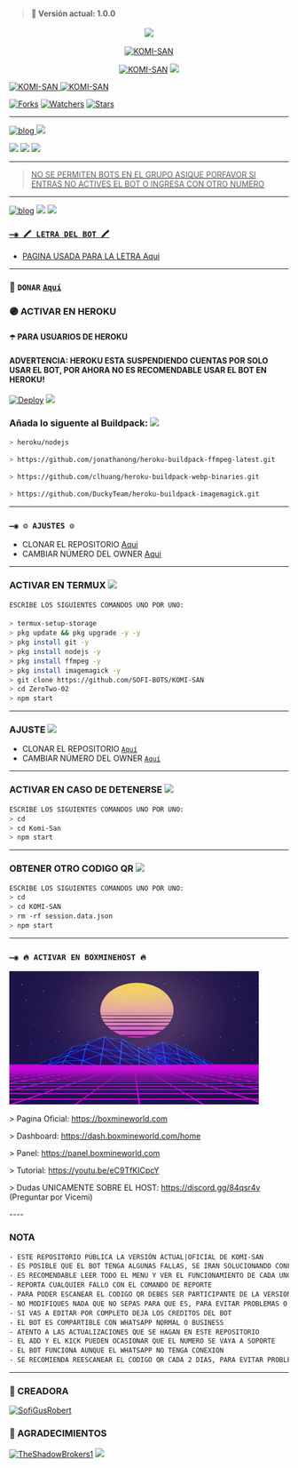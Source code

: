 > #### 🚀 Versión actual: 1.0.0

<p align="center"> 
  <a href="https://github.com/SOFI-BOTS"><img src="http://readme-typing-svg.herokuapp.com?font=Times+New+Roman&size=17&duration=4000&color=F72459&center=falso&vCenter=falso&lines=KomiSan+%F0%9F%8C%A0;Gracias+por+pasar+por+este+repositorio;Que+tengas+bonito+dia+%E2%99%A5%EF%B8%8F" height="90px"
</p>

<p align="center">
<img src="https://i.imgur.com/JUr1Qsv.jpg" alt="KOMI-SAN" width="900"/>
</p>


<p align="center">
<a href="#"><img title="KOMI-SAN" src="https://img.shields.io/badge/-ME%20REGALAS%20UNA%20ESTRELLA%20%F0%9F%8C%9F%3F%20%C2%A1GRACIAS!-ff69b4"></a> <img src="https://c.tenor.com/bM3cHHFzjY8AAAAd/komi-san-money.gif" height="28px">
</p>  

<p align="center">
</p>
<a href="#"><img title="KOMI-SAN" src="https://img.shields.io/badge/-PORFA%20LEE%20TODO%20EL%20README%20PARA%20QUE%20NO%20HAIGA%20ERRORES-informational">
<a href="#"><img title="KOMI-SAN" src="https://img.shields.io/badge/-COMPATIBLE%20CON%20LA%20VERS%C3%8DON%20MULTIDISPOSITIVOS-informational">
</a>
    
<p align="higt">   
<a href="https://github.com/SOFI-BOTS/KOMI-SAN/network/members"><img title="Forks" src="https://img.shields.io/github/forks/SOFI-BOTS/KOMI-SAN?label=Forks&color=blue&style=flat-square"></a>
<a href="https://github.com/SOFI-BOTS/KOMI-SAN/watchers"><img title="Watchers" src="https://img.shields.io/github/watchers/SOFI-BOTS/KOMI-SAN?label=Watchers&color=green&style=flat-square"></a>
<a href="https://github.com/SOFI-BOTS/KOMI-SAN/stargazers"><img title="Stars" src="https://img.shields.io/github/stars/SOFI-BOTS/KOMI-SAN?label=Stars&color=yellow&style=flat-square"></a>
</p>

-----
[![blog](https://img.shields.io/badge/YouTube-FF0000?style=for-the-badge&logo=youtube&logoColor=white)
](https://www.youtube.com/channel/UCEICW09O6526a1uArUGef7Q)  <img src="https://github.com/siegrin/siegrin/blob/main/Assets/powerup.gif" height="29px">

<p align="hihg">   
<a href="https://instagram.com/sofibots/" target="_blank"> <img src="https://img.shields.io/badge/-Instagram-%23E4405F?style=for-the-badge&logo=instagram&logoColor=white" target="_blank"></a> <img src="https://github.com/siegrin/siegrin/blob/main/Assets/Handshake.gif" height="30px">
<a href="https://github.com/SOFI-BOTS"><img src="http://readme-typing-svg.herokuapp.com?font=mono&size=14&duration=3000&color=ABF7BB&center=verdadero&vCenter=verdadero&lines=Solo+escr%C3%ADba+si+tiene+dudas." height="40px"
</p>
  
----

> NO SE PERMITEN BOTS EN EL GRUPO ASIQUE PORFAVOR SI ENTRAS NO ACTIVES EL BOT O INGRESA CON OTRO NUMERO
  
----
  
[![blog](https://img.shields.io/badge/Grupo1-komisan-25D366?style=for-the-badge&logo=whatsapp&logoColor=white 
)](https://chat.whatsapp.com/L8nOI3GiXSO9UZkFdiN4Wd) <a href="https://chat.whatsapp.com/L8nOI3GiXSO9UZkFdiN4Wd"> <img src="https://upload.wikimedia.org/wikipedia/commons/thumb/1/19/WhatsApp_logo-color-vertical.svg/1200px-WhatsApp_logo-color-vertical.svg.png" height="29px"></a>
<a href="http://wa.me/573246727415" target="blank"><img src="https://img.shields.io/badge/SOFI_BOTS_CREADORA-25D366?style=for-the-badge&logo=whatsapp&logoColor=white" />
### `—◉ 🖍 LETRA DEL BOT 🖍`
- PAGINA USADA PARA LA LETRA [Aqui](https://smiley.cool/es/weirdmaker.php)
  
-----
  
### 💖 ```DONAR``` [`Aquí`](https://paypal.me/GGutierrezContreras)
### 🟣 ACTIVAR EN HEROKU 
#### ☂️ PARA USUARIOS DE HEROKU 
#### ADVERTENCIA: HEROKU ESTA SUSPENDIENDO CUENTAS POR SOLO USAR EL BOT, POR AHORA NO ES RECOMENDABLE USAR EL BOT EN HEROKU!

[![Deploy](https://www.herokucdn.com/deploy/button.svg)](https://heroku.com/deploy?template=https://github.com/SofiGusRobert/Komi-San) <img src="https://c.tenor.com/DBqXXNQkF28AAAAd/komi-san.gif" height="32px">
### Añada lo siguente al Buildpack: <img src="https://cdn-0.emojis.wiki/emoji-pics/microsoft/backhand-index-pointing-down-microsoft.png" height="32px">
```bash
> heroku/nodejs
```
```bash
> https://github.com/jonathanong/heroku-buildpack-ffmpeg-latest.git
```
```bash
> https://github.com/clhuang/heroku-buildpack-webp-binaries.git
```
```bash
> https://github.com/DuckyTeam/heroku-buildpack-imagemagick.git
```
----
  
### `—◉ ⚙️ AJUSTES ⚙️`
- CLONAR EL REPOSITORIO [Aqui](https://github.com/SOFI-BOTS/KOMI-SAN/fork)
- CAMBIAR NÚMERO DEL OWNER [Aqui](https://github.com/BrunoSobrino/TheMystic-Bot-MD/blob/master/config.js)
  
----

### ACTIVAR EN TERMUX  <img src="https://c.tenor.com/H1yYd0FgDfcAAAAd/komi-san-komi-cant-communicate.gif" height="32px">
```bash
ESCRIBE LOS SIGUIENTES COMANDOS UNO POR UNO:

> termux-setup-storage
> pkg update && pkg upgrade -y -y
> pkg install git -y
> pkg install nodejs -y
> pkg install ffmpeg -y
> pkg install imagemagick -y
> git clone https://github.com/SOFI-BOTS/KOMI-SAN
> cd ZeroTwo-02
> npm start
```
----  
  
###  AJUSTE <img src="https://i.pinimg.com/originals/98/1b/e2/981be28d3ec7b85bfb797a5f9e6a01c2.png" height="32px">
- CLONAR EL REPOSITORIO [`Aquí`](https://github.com/SOFI-BOTS/KOMI-SAN/fork)
- CAMBIAR NÚMERO DEL OWNER [`Aquí`](https://github.com/SOFI-BOTS/KOMI-SAN/blob/master/config.js)
----  

### ACTIVAR EN CASO DE DETENERSE <img src="https://c.tenor.com/OUMChBGiC-wAAAAC/komi-trembling.gif" height="30px">
```bash
ESCRIBE LOS SIGUIENTES COMANDOS UNO POR UNO:
> cd 
> cd Komi-San
> npm start
```
  
----

### OBTENER OTRO CODIGO QR  <img src="https://tenor.com/view/downsign-qr-code-brick-game-sam-omo-game-gif-13566001.gif" height="30px">
```bash
ESCRIBE LOS SIGUIENTES COMANDOS UNO POR UNO:
> cd 
> cd KOMI-SAN
> rm -rf session.data.json
> npm start
```
----
### `—◉ 🔥 ACTIVAR EN BOXMINEHOST 🔥`
<a href="https://boxmineworld.com"><img src="https://raw.githubusercontent.com/BrunoSobrino/TheMystic-Bot-MD/master/src/Pre%20Bot%20Publi.png" width="450" height="240" alt="JPG"/></a>
<p>> Pagina Oficial:
<a href="https://boxmineworld.com">https://boxmineworld.com</a>
<p>> Dashboard:
<a href="https://dash.boxmineworld.com/home">https://dash.boxmineworld.com/home</a>
<p>> Panel:
<a href="https://panel.boxmineworld.com">https://panel.boxmineworld.com</a>
<p>> Tutorial:
<a href="https://youtu.be/eC9TfKICpcY">https://youtu.be/eC9TfKICpcY</a>
<p>> Dudas UNICAMENTE SOBRE EL HOST:
<a href="https://discord.gg/84qsr4v">https://discord.gg/84qsr4v</a> (Preguntar por Vicemi)
</p>
----

### NOTA 
```bash
- ESTE REPOSITORIO PÚBLICA LA VERSIÓN ACTUAL|OFICIAL DE KOMI-SAN  
- ES POSIBLE QUE EL BOT TENGA ALGUNAS FALLAS, SE IRAN SOLUCIONANDO CONFORME SE VAYAN DETECTANDO
- ES RECOMENDABLE LEER TODO EL MENU Y VER EL FUNCIONAMIENTO DE CADA UNO DE LOS COMANDOS
- REPORTA CUALQUIER FALLO CON EL COMANDO DE REPORTE 
- PARA PODER ESCANEAR EL CODIGO QR DEBES SER PARTICIPANTE DE LA VERSION MULTI-DEVICE (BETA) DE WHATSAPP
- NO MODIFIQUES NADA QUE NO SEPAS PARA QUE ES, PARA EVITAR PROBLEMAS O ERRORES
- SI VAS A EDITAR POR COMPLETO DEJA LOS CREDITOS DEL BOT 
- EL BOT ES COMPARTIBLE CON WHATSAPP NORMAL O BUSINESS
- ATENTO A LAS ACTUALIZACIONES QUE SE HAGAN EN ESTE REPOSITORIO
- EL ADD Y EL KICK PUEDEN OCASIONAR QUE EL NUMERO SE VAYA A SOPORTE 
- EL BOT FUNCIONA AUNQUE EL WHATSAPP NO TENGA CONEXION 
- SE RECOMIENDA REESCANEAR EL CODIGO QR CADA 2 DIAS, PARA EVITAR PROBLEMAS O ERRORES
```
----

### 🌟 CREADORA 
 
[![SofiGusRobert](https://github.com/SOFI-BOTS.png?size=100)](https://github.com/SOFI-BOTS) 
 
### 🌟 AGRADECIMIENTOS
 
[![TheShadowBrokers1](https://github.com/BrunoSobrino.png?size=100)](https://github.com/BrunoSobrino) <img src="https://tenor.com/view/meme-certified-bot-dog-pup-puppy-gif-16101329.gif" height="30px">


  
  
